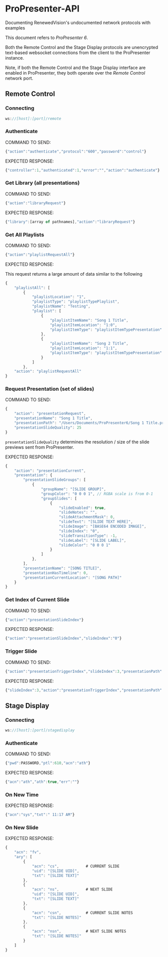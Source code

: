 # ProPresenter-API
Documenting RenewedVision's undocumented network protocols with examples

This document refers to *ProPresenter 6*.

Both the Remote Control and the Stage Display protocols are unencrypted text-based websocket connections from the client to the ProPresenter instance.

Note, if both the Remote Control and the Stage Display interface are enabled in ProPresenter, they both operate over the *Remote Control* network port.

## Remote Control


### Connecting

```javascript
ws://[host]:[port]/remote
```

### Authenticate

COMMAND TO SEND:

```javascript
{"action":"authenticate","protocol":"600","password":"control"}
```
EXPECTED RESPONSE:

```javascript
{"controller":1,"authenticated":1,"error":"","action":"authenticate"}
```

### Get Library (all presentations)

COMMAND TO SEND:

```javascript
{"action":"libraryRequest"}
```

EXPECTED RESPONSE:

```javascript
{"library":[array of pathnames],"action":"libraryRequest"}
```

### Get All Playlists

COMMAND TO SEND:

```javascript
{"action":"playlistRequestAll"}
```

EXPECTED RESPONSE:

This request returns a large amount of data similar to the following

```javascript
{
    "playlistAll": [
        {
            "playlistLocation": "1",
            "playlistType": "playlistTypePlaylist",
            "playlistName": "Testing",
            "playlist": [
                {
                    "playlistItemName": "Song 1 Title",
                    "playlistItemLocation": "1:0",
                    "playlistItemType": "playlistItemTypePresentation"
                },
                {
                    "playlistItemName": "Song 2 Title",
                    "playlistItemLocation": "1:1",
                    "playlistItemType": "playlistItemTypePresentation"
                }
            ]
        },
    "action": "playlistRequestAll"
}
```

### Request Presentation (set of slides)

COMMAND TO SEND:

```javascript
{
    "action": "presentationRequest",
    "presentationName": "Song 1 Title",
    "presentationPath": "/Users/Documents/ProPresenter6/Song 1 Title.pro6",
    "presentationSlideQuality": 25
}
```

`presentationSlideQuality` determines the resolution / size of the slide previews sent from ProPresenter.

EXPECTED RESPONSE:

```javascript
{
    "action": "presentationCurrent",
    "presentation": {
        "presentationSlideGroups": [
            {
                "groupName": "[SLIDE GROUP]",
                "groupColor": "0 0 0 1", // RGBA scale is from 0-1
                "groupSlides": [
                    {
                        "slideEnabled": true,
                        "slideNotes": "",
                        "slideAttachmentMask": 0,
                        "slideText": "[SLIDE TEXT HERE]",
                        "slideImage": "[BASE64 ENCODED IMAGE]",
                        "slideIndex": "0",
                        "slideTransitionType": -1,
                        "slideLabel": "[SLIDE LABEL]",
                        "slideColor": "0 0 0 1"
                    }
                ]
            },
        ],
        "presentationName": "[SONG TITLE]",
        "presentationHasTimeline": 0,
        "presentationCurrentLocation": "[SONG PATH]"
    }
}
```

### Get Index of Current Slide

COMMAND TO SEND:

```javascript
{"action":"presentationSlideIndex"}
```
EXPECTED RESPONSE:

```javascript
{"action":"presentationSlideIndex","slideIndex":"0"}
```
### Trigger Slide

COMMAND TO SEND:

```javascript
{"action":"presentationTriggerIndex","slideIndex":3,"presentationPath":"[SLIDE PATH]"}
```

EXPECTED RESPONSE:

```javascript
{"slideIndex":3,"action":"presentationTriggerIndex","presentationPath":"[SLIDE PATH]"}
```


## Stage Display

### Connecting

```javascript
ws://[host]:[port]/stagedisplay
```

### Authenticate

COMMAND TO SEND:

```javascript
{"pwd":PASSWORD,"ptl":610,"acn":"ath"}
```

EXPECTED RESPONSE:

```javascript
{"acn":"ath","ath":true,"err":""}
```

### On New Time

EXPECTED RESPONSE:

```javascript
{"acn":"sys","txt":" 11:17 AM"}
```

### On New Slide

EXPECTED RESPONSE:

```javascript
{
	"acn": "fv",
	"ary": [
		{
			"acn": "cs",			# CURRENT SLIDE
			"uid": "[SLIDE UID]",
			"txt": "[SLIDE TEXT]"
		},
		{
			"acn": "ns",			# NEXT SLIDE
			"uid": "[SLIDE UID]",
			"txt": "[SLIDE TEXT]"
		},
		{
			"acn": "csn",			# CURRENT SLIDE NOTES
			"txt": "[SLIDE NOTES]"
		},
		{
			"acn": "nsn",			# NEXT SLIDE NOTES
			"txt": "[SLIDE NOTES]"
		}
	]
}
```